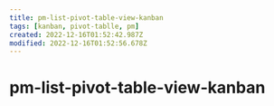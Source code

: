 ```yaml
---
title: pm-list-pivot-table-view-kanban
tags: [kanban, pivot-tablle, pm]
created: 2022-12-16T01:52:42.987Z
modified: 2022-12-16T01:52:56.678Z
---
```


# pm-list-pivot-table-view-kanban




